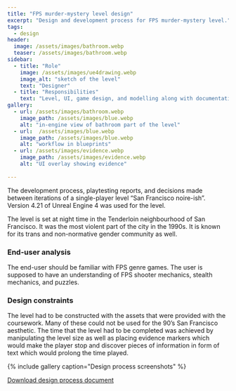 ```yaml
---
title: "FPS murder-mystery level design"
excerpt: "Design and development process for FPS murder-mystery level."
tags:
  - design
header:
  image: /assets/images/bathroom.webp
  teaser: /assets/images/bathroom.webp
sidebar:
  - title: "Role"
    image: /assets/images/ue4drawing.webp
    image_alt: "sketch of the level"
    text: "Designer"
  - title: "Responsibilities"
    text: "Level, UI, game design, and modelling along with documentation"
gallery:
  - url: /assets/images/bathroom.webp
    image_path: /assets/images/blue.webp
    alt: "in-engine view of bathroom part of the level"
  - url:  /assets/images/blue.webp
    image_path: /assets/images/blue.webp
    alt: "workflow in blueprints"
  - url: /assets/images/evidence.webp
    image_path: /assets/images/evidence.webp
    alt: "UI overlay showing evidence"
    
---
```

The development process, playtesting reports, and decisions made between iterations of a single-player level “San Francisco noire-ish”. Version 4.21 of Unreal Engine 4 was used for the level.

The level is set at night time in the Tenderloin neighbourhood of San Francisco. It was the most violent part of the city in the 1990s. It is known for its trans and non-normative gender community as well. 

### End-user analysis
The end-user should be familiar with FPS genre games. The user is supposed to have an understanding of FPS shooter mechanics, stealth mechanics, and puzzles.

### Design constraints
The level had to be constructed with the assets that were provided with the coursework. Many of these could not be used for the 90’s San Francisco aesthetic. The time that the level had to be completed was achieved by manipulating the level size as well as placing evidence markers which would make the player stop and discover pieces of information in form of text which would prolong the time played.

{% include gallery caption="Design process screenshots" %}

<a href="https://docs.google.com/document/d/1PSPPxThE0UFpnOsbc4UxOGPkiIqkcP2W9XrgIX_crSc/export?format=pdf/" class="btn btn--primary">Download design process document</a>
